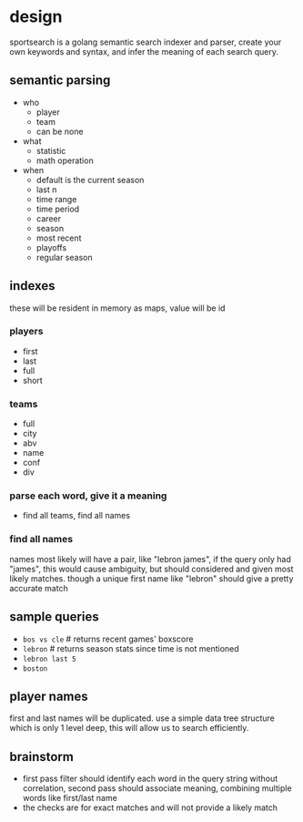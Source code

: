 # design

sportsearch is a golang semantic search indexer and parser, create your own keywords and syntax, and infer the meaning of each search query.

## semantic parsing

* who
  * player
  * team
  * can be none
* what
  * statistic
  * math operation
* when
  * default is the current season
  * last n
  * time range
  * time period
  * career
  * season
  * most recent
  * playoffs
  * regular season

## indexes

these will be resident in memory as maps, value will be
id

### players

* first
* last
* full
* short

### teams

* full
* city
* abv
* name
* conf
* div

### parse each word, give it a meaning

* find all teams, find all names

### find all names

names most likely will have a pair, like "lebron james", if the query only
had "james", this would cause ambiguity, but should considered and given most likely matches.  though a unique first name like "lebron" should give
a pretty accurate match


## sample queries

* `bos vs cle` # returns recent games' boxscore
* `lebron` # returns season stats since time is not mentioned
* `lebron last 5`
* `boston`

## player names

first and last names will be duplicated.  use a simple data tree
structure which is only 1 level deep, this will allow us to search efficiently.


## brainstorm

* first pass filter should identify each word in the query string without correlation, second pass should associate meaning, combining multiple words like first/last name
* the checks are for exact matches and will not provide a likely match